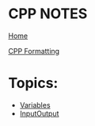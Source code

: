 # CPP NOTES

[Home](./HomePage.md)

[CPP Formatting](./Format.md)

# Topics:
- [Variables](./Variables.md)
- [InputOutput](./InputOutput.md)

